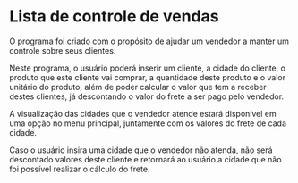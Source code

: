 # Lista de controle de vendas

O programa foi criado com o propósito de ajudar um vendedor a manter um controle sobre seus clientes.


Neste programa, o usuário poderá inserir um cliente, a cidade do cliente, o produto que este cliente vai comprar, a quantidade deste produto e o valor unitário do produto, além de poder calcular o valor que tem a receber destes clientes, já descontando o valor do frete a ser pago pelo vendedor.

A visualização das cidades que o vendedor atende estará disponível em uma opção no menu principal, juntamente com os valores do frete de cada cidade.

Caso o usuário insira uma cidade que o vendedor não atenda, não será descontado valores deste cliente e retornará ao usuário a cidade que não foi possível realizar o cálculo do frete.
